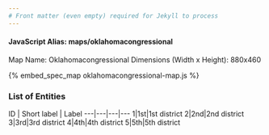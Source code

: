 ```yaml
---
# Front matter (even empty) required for Jekyll to process
---
```


#### JavaScript Alias: maps/oklahomacongressional

Map Name: Oklahomacongressional
Dimensions (Width x Height): 880x460



{% embed_spec_map oklahomacongressional-map.js %}

### List of Entities

ID | Short label | Label
---|---|---|---
1|1st|1st district
2|2nd|2nd district
3|3rd|3rd district
4|4th|4th district
5|5th|5th district

